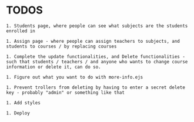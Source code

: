 # TODOS

    1. Students page, where people can see what subjects are the students enrolled in

    1. Assign page - where people can assign teachers to subjects, and students to courses / by replacing courses

    1. Complete the update functionalities, and Delete functionalities - such that students / teachers / and anyone who wants to change course information or delete it, can do so.

    1. Figure out what you want to do with more-info.ejs

    1. Prevent trollers from deleting by having to enter a secret delete key - probably "admin" or something like that

    1. Add styles

    1. Deploy
